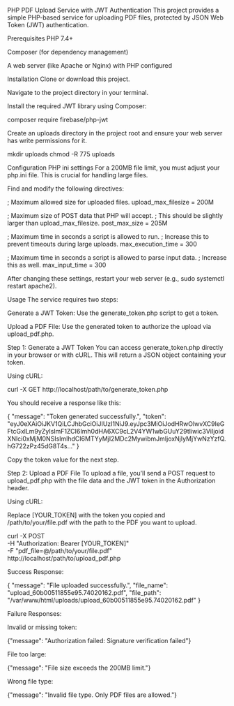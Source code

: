 PHP PDF Upload Service with JWT Authentication
This project provides a simple PHP-based service for uploading PDF files, protected by JSON Web Token (JWT) authentication.

Prerequisites
PHP 7.4+

Composer (for dependency management)

A web server (like Apache or Nginx) with PHP configured

Installation
Clone or download this project.

Navigate to the project directory in your terminal.

Install the required JWT library using Composer:

composer require firebase/php-jwt

Create an uploads directory in the project root and ensure your web server has write permissions for it.

mkdir uploads
chmod -R 775 uploads

Configuration
PHP ini settings
For a 200MB file limit, you must adjust your php.ini file. This is crucial for handling large files.

Find and modify the following directives:

; Maximum allowed size for uploaded files.
upload_max_filesize = 200M

; Maximum size of POST data that PHP will accept.
; This should be slightly larger than upload_max_filesize.
post_max_size = 205M

; Maximum time in seconds a script is allowed to run.
; Increase this to prevent timeouts during large uploads.
max_execution_time = 300

; Maximum time in seconds a script is allowed to parse input data.
; Increase this as well.
max_input_time = 300

After changing these settings, restart your web server (e.g., sudo systemctl restart apache2).

Usage
The service requires two steps:

Generate a JWT Token: Use the generate_token.php script to get a token.

Upload a PDF File: Use the generated token to authorize the upload via upload_pdf.php.

Step 1: Generate a JWT Token
You can access generate_token.php directly in your browser or with cURL. This will return a JSON object containing your token.

Using cURL:

curl -X GET http://localhost/path/to/generate_token.php

You should receive a response like this:

{
    "message": "Token generated successfully.",
    "token": "eyJ0eXAiOiJKV1QiLCJhbGciOiJIUzI1NiJ9.eyJpc3MiOiJodHRwOlwvXC9leGFtcGxlLm9yZyIsImF1ZCI6Imh0dHA6XC9cL2V4YW1wbGUuY29tIiwic3ViIjoidXNlci0xMjM0NSIsImlhdCI6MTYyMjI2MDc2MywibmJmIjoxNjIyMjYwNzYzfQ.hG722zPz45dG8T4s..."
}

Copy the token value for the next step.

Step 2: Upload a PDF File
To upload a file, you'll send a POST request to upload_pdf.php with the file data and the JWT token in the Authorization header.

Using cURL:

Replace [YOUR_TOKEN] with the token you copied and /path/to/your/file.pdf with the path to the PDF you want to upload.

curl -X POST \
  -H "Authorization: Bearer [YOUR_TOKEN]" \
  -F "pdf_file=@/path/to/your/file.pdf" \
  http://localhost/path/to/upload_pdf.php

Success Response:

{
    "message": "File uploaded successfully.",
    "file_name": "upload_60b00511855e95.74020162.pdf",
    "file_path": "/var/www/html/uploads/upload_60b00511855e95.74020162.pdf"
}

Failure Responses:

Invalid or missing token:

{"message": "Authorization failed: Signature verification failed"}

File too large:

{"message": "File size exceeds the 200MB limit."}

Wrong file type:

{"message": "Invalid file type. Only PDF files are allowed."}
